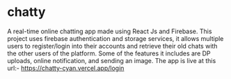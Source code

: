 # chatty

A real-time online chatting app made using React Js and Firebase. This project uses firebase authentication and storage
services, it allows multiple users to register/login into their accounts and retrieve their old chats with the other users of the
platform. Some of the features it includes are DP uploads, online notification, and sending an image.
The app is live at this url:-
https://chatty-cyan.vercel.app/login
